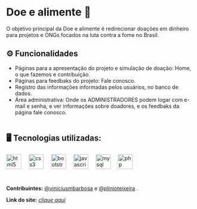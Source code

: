 # Doe e alimente 🍲
O objetivo principal da Doe e alimente é redirecionar doações em dinheiro para projetos e ONGs focados na luta contra a fome no Brasil. <br>

## ⚙ Funcionalidades 
- Páginas para a apresentação do projeto e simulação de doação: Home, o que fazemos e contribuição. <br> 
- Páginas para feedbaks do projeto: Fale conosco. <br> 
- Registro das informações informadas pelos usuários, no banco de dados. <br>
- Área administrativa: Onde os ADMINISTRADORES podem logar com e-mail e senha, e ver informações sobre doadores, e os feedbaks da página fale conosco. <br><br>

## 🖥️ Tecnologias utilizadas:<br>
###

<div align="left">
  <img src="https://cdn.jsdelivr.net/gh/devicons/devicon/icons/html5/html5-original.svg" height="40" alt="html5 logo"  />
  <img width="12" />
  <img src="https://cdn.jsdelivr.net/gh/devicons/devicon/icons/css3/css3-original.svg" height="40" alt="css3 logo"  />
  <img width="12" />
  <img src="https://cdn.jsdelivr.net/gh/devicons/devicon/icons/bootstrap/bootstrap-original.svg" height="40" alt="bootstrap logo"  />
  <img width="12" />
  <img src="https://cdn.jsdelivr.net/gh/devicons/devicon/icons/javascript/javascript-original.svg" height="40" alt="javascript logo"  />
  <img width="12" />
  <img src="https://cdn.jsdelivr.net/gh/devicons/devicon/icons/mysql/mysql-original.svg" height="40" alt="mysql logo"  />
  <img width="12" />
  <img src="https://cdn.jsdelivr.net/gh/devicons/devicon/icons/php/php-original.svg" height="40" alt="php logo"  />
</div>
<br>

###

**Contribuintes:** [@viniciusmbarbosa](https://github.com/viniciusmbarbosa) e [@plinioteixeira](https://github.com/plinioteixeira) .

**Link do site:** <i>[clique aqui](https://doe-e-alimente.000webhostapp.com/index.php) 
